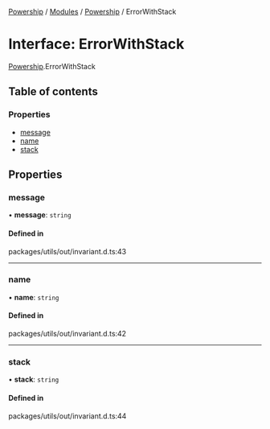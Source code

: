 [Powership](../README.md) / [Modules](../modules.md) / [Powership](../modules/Powership.md) / ErrorWithStack

# Interface: ErrorWithStack

[Powership](../modules/Powership.md).ErrorWithStack

## Table of contents

### Properties

- [message](Powership.ErrorWithStack.md#message)
- [name](Powership.ErrorWithStack.md#name)
- [stack](Powership.ErrorWithStack.md#stack)

## Properties

### message

• **message**: `string`

#### Defined in

packages/utils/out/invariant.d.ts:43

___

### name

• **name**: `string`

#### Defined in

packages/utils/out/invariant.d.ts:42

___

### stack

• **stack**: `string`

#### Defined in

packages/utils/out/invariant.d.ts:44
